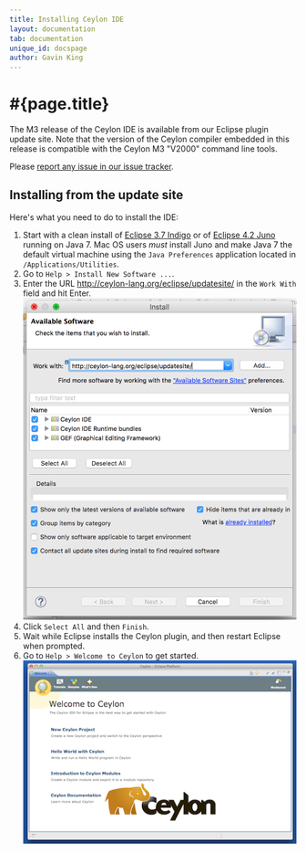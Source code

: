 ```yaml
---
title: Installing Ceylon IDE
layout: documentation
tab: documentation
unique_id: docspage
author: Gavin King
---
```

# #{page.title}

The M3 release of the Ceylon IDE is available from our Eclipse plugin 
update site. Note that the version of the Ceylon compiler embedded in 
this release is compatible with the Ceylon M3 "V2000" command line 
tools.

Please [report any issue in our issue tracker][issues].

## Installing from the update site

Here's what you need to do to install the IDE:

1.  Start with a clean install of [Eclipse 3.7 Indigo][eclipse] or 
    of [Eclipse 4.2 Juno][juno] running on Java 7. Mac OS users 
    _must_ install Juno and make Java 7 the default virtual machine 
    using the `Java Preferences` application located in 
    `/Applications/Utilities`.
2.  Go to `Help > Install New Software ...`.
3.  Enter the URL <http://ceylon-lang.org/eclipse/updatesite/>
    in the `Work With` field and hit Enter.
    ![eclipseupdatesite](/images/eclipseupdatesite.png "Update Site")
4.  Click `Select All` and then `Finish`.
5.  Wait while Eclipse installs the Ceylon plugin, and then restart 
    Eclipse when prompted.
6.  Go to `Help > Welcome to Ceylon` to get started. 
    ![welcomepage](/images/screenshots/intro.png "Welcome Page")

[eclipse]: http://www.eclipse.org/downloads/
[juno]: http://eclipse.org/juno
[issues]: https://github.com/ceylon/ceylon-ide-eclipse/issues